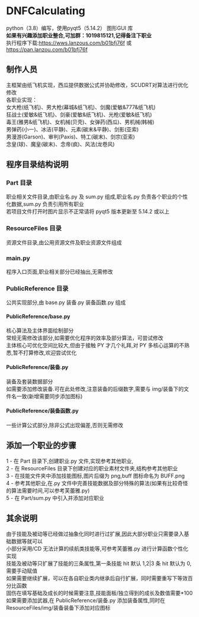 # DNFCalculating

python（3.8）编写，使用pyqt5（5.14.2） 图形GUI 库<br>
<b>如果有兴趣添加职业整合,可加群：1019815121,记得备注下职业</b><br>
执行程序下载:https://wws.lanzous.com/b01bfj76f  或 https://pan.lanzou.com/b01bfj76f

## 制作人员

主框架由纸飞机实现，西瓜提供数据公式并协助修改，SCUDRT对算法进行优化修改<br>
各职业实现：<br>
女大枪(纸飞机)、男大枪(幕城&纸飞机)、剑魔(爱敏&777&纸飞机)<br>
狂战士(爱敏&纸飞机)、剑豪(爱敏&纸飞机)、光枪(爱敏&纸飞机)<br>
毒王(雅男&纸飞机)、女机械(贝壳)、女弹药(西瓜)、男机械(韩械)<br>
男弹药(小一)、冰洁(平静)、元素(碳末&平静)、剑影(亚索)<br>
男漫游(Garson)、审判(Paxis)、特工(碳末)、剑宗(亚索)<br>
念皇(球)、魔皇(碳末)、念帝(疯)、风法(龙卷风)<br>

## 程序目录结构说明

### Part 目录

职业相关文件目录,由职业名.py 及 sum.py 组成,职业名.py 负责各个职业的个性化数据,sum.py 负责引用所有职业<br>
若项目文件打开时图片显示不正常请将 pyqt5 版本更新至 5.14.2 或以上<br>

### ResourceFiles 目录

资源文件目录,由公用资源文件及职业资源文件组成<br>

### main.py

程序入口页面,职业相关部分已经抽出,无需修改<br>

### PublicReference 目录

公共实现部分,由 base.py 装备.py 装备函数.py 组成

#### PublicReference/base.py

核心算法及主体界面绘制部分<br>
常规无需修改该部分,如需要优化程序的效率及部分算法，可尝试修改<br>
主体核心可优化空间比较大,但由于接触 PY 才几个礼拜,对 PY 多核心运算的不熟悉,暂不打算修改,欢迎尝试优化

#### PublicReference/装备.py

装备及套装数据部分<br>
如需要添加修改装备.可在此处修改,注意装备的后缀数字,需要与 img/装备下的文件名一致(新增需要同步添加图标)

#### PublicReference/装备函数.py

一些计算公式部分,除非公式出现偏差,否则无需修改<br>

## 添加一个职业的步骤

1 - 在 Part 目录下,创建职业.py 文件,实现参考其他职业,<br>
2 - 在 ResourceFiles 目录下创建对应的职业素材文件夹,结构参考其他职业<br>
3 - 在技能文件夹中添加技能图标,图片后缀为 png,buff 图标命名为 BUFF.png<br>
4 - 参考其他职业,在.py 文件中完善技能数据及部分特殊的算法(如果有比较奇怪的算法需要时间,可以参考芙蕾雅.py)<br>
5 - 在 Part/sum.py 中引入并添加对应职业<br>

## 其余说明

由于技能及被动等已经做过抽象化同时进行过扩展,因此大部分职业只需要录入基础数据等就可以<br>
小部分采用/CD 无法计算的续航类技能等,可参考芙蕾雅.py 进行计算函数个性化实现<br>
技能及被动等只扩展了技能的三条属性,第一条技能 hit 默认 1,2|3 条 hit 默认为 0,需要手动赋值<br>
如果需要继续扩展，可以在各自职业类内继承后自行扩展，同时需要重写下等效百分比函数<br>
固伤在填写基础及成长的时候需要注意,技能面板/独立得到的成长及数值需要\*100<br>
如果需要添加武器,在 PublicReference/装备.py 添加装备属性,同时在 ResourceFiles/img/装备装备下添加对应图标
